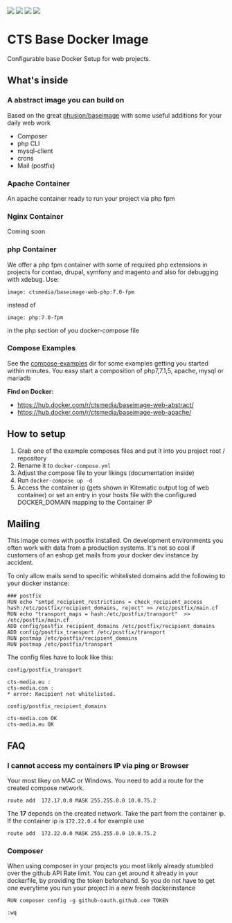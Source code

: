 [![](https://badge.imagelayers.io/ctsmedia/baseimage-web:latest.svg)](https://imagelayers.io/?images=ctsmedia/baseimage-web:latest 'Get your own badge on imagelayers.io')
[![](https://img.shields.io/docker/pulls/ctsmedia/baseimage-web.svg?style=flat-square)](https://hub.docker.com/r/ctsmedia/baseimage-web/)
[![](https://img.shields.io/docker/stars/ctsmedia/baseimage-web.svg?style=flat-square)](https://hub.docker.com/r/ctsmedia/baseimage-web/)
[![](https://img.shields.io/github/license/ctsmedia/docker-baseimage-web.svg?style=flat-square)](https://github.com/ctsmedia/docker-baseimage-web)

# CTS Base Docker Image

Configurable base Docker Setup for web projects.

## What's inside

### A abstract image you can build on

Based on the great [phusion/baseimage](http://phusion.github.io/baseimage-docker/) with some useful additions for
your daily web work

 - Composer
 - php CLI
 - mysql-client
 - crons
 - Mail (postfix)

### Apache Container

An apache container ready to run your project via php fpm

### Nginx Container

Coming soon

### php Container
We offer a php fpm container with some of required php extensions in projects for contao, drupal, symfony and magento and also for debugging with xdebug. Use:
```
image: ctsmedia/baseimage-web-php:7.0-fpm
```
instead of
```
image: php:7.0-fpm
```
in the php section of you docker-compose file


### Compose Examples

See the [compose-examples](compose-examples) dir for some examples getting you started within minutes.
You easy start a composition of php7,7.1,5, apache, mysql or mariadb

**Find on Docker:**
- <https://hub.docker.com/r/ctsmedia/baseimage-web-abstract/>
- <https://hub.docker.com/r/ctsmedia/baseimage-web-apache/>


## How to setup

1. Grab one of the example composes files and put it into you project root / repository
2. Rename it to `docker-compose.yml`
3. Adjust the compose file to your likings (documentation inside)
4. Run `docker-compose up -d`
5. Access the container ip (gets shown in Kitematic output log of web container)
or set an entry in your hosts file with the configured DOCKER_DOMAIN mapping to the Container IP

## Mailing
This image comes with postfix installed. On development environments you often work with data from a production systems.
It's not so cool if customers of an eshop get mails from your docker dev instance by accident.

To only allow mails send to specific whitelisted domains add the following to your docker instance:

```
### postfix
RUN echo "smtpd_recipient_restrictions = check_recipient_access hash:/etc/postfix/recipient_domains, reject" >> /etc/postfix/main.cf
RUN echo "transport_maps = hash:/etc/postfix/transport"  >> /etc/postfix/main.cf
ADD config/postfix_recipient_domains /etc/postfix/recipient_domains
ADD config/postfix_transport /etc/postfix/transport
RUN postmap /etc/postfix/recipient_domains
RUN postmap /etc/postfix/transport
```

The config files have to look like this:

`config/postfix_transport`
```
cts-media.eu :
cts-media.com :
* error: Recipient not whitelisted.
```

`config/postfix_recipient_domains`
```
cts-media.com OK
cts-media.eu OK
```

## FAQ

### I cannot access my containers IP via ping or Browser
Your most likey on MAC or Windows. You need to add a route for the created compose network.
```
route add  172.17.0.0 MASK 255.255.0.0 10.0.75.2
```
The **17** depends on the created network. Take the part from the container ip. If the container ip is `172.22.0.4` for example use
```
route add  172.22.0.0 MASK 255.255.0.0 10.0.75.2
```


### Composer
When using composer in your projects you most likely already stumbled over the github API Rate limit.
You can get around it already in your dockerfile, by providing the token beforehand.
So you do not have to get one everytime you run your project in a new fresh dockerinstance
```
RUN composer config -g github-oauth.github.com TOKEN
```

`:wq`
